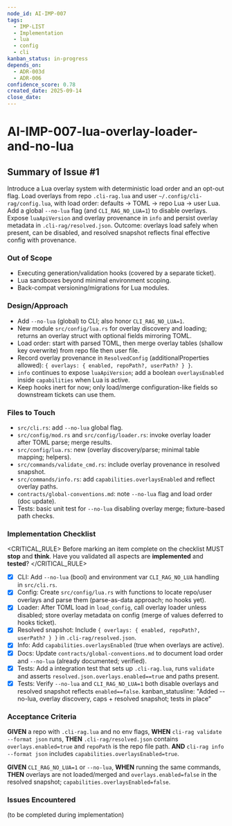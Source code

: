 ```yaml
---
node_id: AI-IMP-007
tags:
  - IMP-LIST
  - Implementation
  - lua
  - config
  - cli
kanban_status: in-progress
depends_on:
  - ADR-003d
  - ADR-006
confidence_score: 0.78
created_date: 2025-09-14
close_date: 
---
```


# AI-IMP-007-lua-overlay-loader-and-no-lua

## Summary of Issue #1
Introduce a Lua overlay system with deterministic load order and an opt-out flag. Load overlays from repo `.cli-rag.lua` and user `~/.config/cli-rag/config.lua`, with load order: defaults → TOML → repo Lua → user Lua. Add a global `--no-lua` flag (and `CLI_RAG_NO_LUA=1`) to disable overlays. Expose `luaApiVersion` and overlay provenance in `info` and persist overlay metadata in `.cli-rag/resolved.json`. Outcome: overlays load safely when present, can be disabled, and resolved snapshot reflects final effective config with provenance.

### Out of Scope 
- Executing generation/validation hooks (covered by a separate ticket).
- Lua sandboxes beyond minimal environment scoping.
- Back-compat versioning/migrations for Lua modules.

### Design/Approach  
- Add `--no-lua` (global) to CLI; also honor `CLI_RAG_NO_LUA=1`.
- New module `src/config/lua.rs` for overlay discovery and loading; returns an overlay struct with optional fields mirroring TOML.
- Load order: start with parsed TOML, then merge overlay tables (shallow key overwrite) from repo file then user file.
- Record overlay provenance in `ResolvedConfig` (additionalProperties allowed): `{ overlays: { enabled, repoPath?, userPath? } }`.
- `info` continues to expose `luaApiVersion`; add a boolean `overlaysEnabled` inside `capabilities` when Lua is active.
- Keep hooks inert for now; only load/merge configuration-like fields so downstream tickets can use them.

### Files to Touch
- `src/cli.rs`: add `--no-lua` global flag.
- `src/config/mod.rs` and `src/config/loader.rs`: invoke overlay loader after TOML parse; merge results.
- `src/config/lua.rs`: new (overlay discovery/parse; minimal table mapping; helpers).
- `src/commands/validate_cmd.rs`: include overlay provenance in resolved snapshot.
- `src/commands/info.rs`: add `capabilities.overlaysEnabled` and reflect overlay paths.
- `contracts/global-conventions.md`: note `--no-lua` flag and load order (doc update).
- Tests: basic unit test for `--no-lua` disabling overlay merge; fixture-based path checks.

### Implementation Checklist

<CRITICAL_RULE>
Before marking an item complete on the checklist MUST **stop** and **think**. Have you validated all aspects are **implemented** and **tested**? 
</CRITICAL_RULE> 

- [x] CLI: Add `--no-lua` (bool) and environment var `CLI_RAG_NO_LUA` handling in `src/cli.rs`.
- [x] Config: Create `src/config/lua.rs` with functions to locate repo/user overlays and parse them (parse-as-data approach; no hooks yet).
- [x] Loader: After TOML load in `load_config`, call overlay loader unless disabled; store overlay metadata on config (merge of values deferred to hooks ticket).
- [x] Resolved snapshot: Include `{ overlays: { enabled, repoPath?, userPath? } }` in `.cli-rag/resolved.json`.
- [x] Info: Add `capabilities.overlaysEnabled` (true when overlays are active).
- [x] Docs: Update `contracts/global-conventions.md` to document load order and `--no-lua` (already documented; verified).
- [x] Tests: Add a integration test that sets up `.cli-rag.lua`, runs `validate` and asserts `resolved.json.overlays.enabled==true` and paths present.
- [x] Tests: Verify `--no-lua` and `CLI_RAG_NO_LUA=1` both disable overlays and resolved snapshot reflects `enabled==false`.
kanban_statusline: "Added --no-lua, overlay discovery, caps + resolved snapshot; tests in place"

### Acceptance Criteria
**GIVEN** a repo with `.cli-rag.lua` and no env flags, **WHEN** `cli-rag validate --format json` runs, **THEN** `.cli-rag/resolved.json` contains `overlays.enabled=true` and `repoPath` is the repo file path.
**AND** `cli-rag info --format json` includes `capabilities.overlaysEnabled=true`.

**GIVEN** `CLI_RAG_NO_LUA=1` or `--no-lua`, **WHEN** running the same commands, **THEN** overlays are not loaded/merged and `overlays.enabled=false` in the resolved snapshot; `capabilities.overlaysEnabled=false`.

### Issues Encountered 
(to be completed during implementation)
